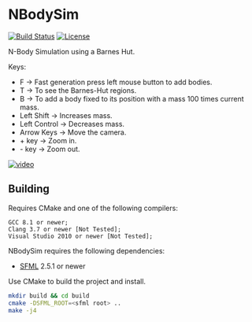 # NBodySim #

[![Build Status](https://github.com/cristianglezm/NBodySim/actions/workflows/ci.yml/badge.svg)](https://github.com/cristianglezm/NBodySim/actions/workflows/ci.yml) [![License](https://img.shields.io/badge/License-Apache_2.0-blue.svg)](https://opensource.org/licenses/Apache-2.0)

N-Body Simulation using a Barnes Hut.

Keys:

* F -> Fast generation press left mouse button to add bodies.
* T -> To see the Barnes-Hut regions.
* B -> To add a body fixed to its position with a mass 100 times current mass.
* Left Shift -> Increases mass.
* Left Control -> Decreases mass.
* Arrow Keys -> Move the camera.
* \+ key -> Zoom in.
* \- key -> Zoom out.

[![video](https://img.youtube.com/vi/AnCReCPR28o/maxresdefault.jpg)](https://youtu.be/AnCReCPR28o)

## Building ##

Requires CMake and one of the following compilers:

    GCC 8.1 or newer;
    Clang 3.7 or newer [Not Tested];
    Visual Studio 2010 or newer [Not Tested];

NBodySim requires the following dependencies:

* [SFML](http://sfml-dev.org) 2.5.1 or newer

Use CMake to build the project and install.

```bash
mkdir build && cd build
cmake -DSFML_ROOT=<sfml root> ..
make -j4
```
